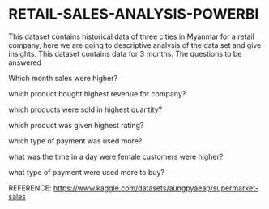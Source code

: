 # RETAIL-SALES-ANALYSIS-POWERBI

This dataset contains historical data of three cities in Myanmar  for a retail company, here we are going to descriptive analysis of the data set and give insights. This dataset contains data for 3 months. The questions to be answered

Which month sales were higher?

which product bought highest revenue for company?

which products were sold in highest quantity?
 
which product was given highest rating?

which type of payment was used more?

what was the time in a day were female customers were higher?

what type of payment were used more to buy?



REFERENCE:
https://www.kaggle.com/datasets/aungpyaeap/supermarket-sales
